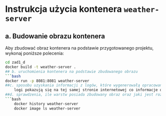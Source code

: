 # Instrukcja użycia kontenera `weather-server`

## a. Budowanie obrazu kontenera

Aby zbudować obraz kontenera na podstawie przygotowanego projektu, wykonaj poniższe polecenia:

```bash
cd zad1_d
docker build -t weather-server .
## b. uruchomienia kontenera na podstawie zbudowanego obrazu
```bash
docker run -p 8081:8081 weather-server
##c. sposobu uzyskania informacji z logów, które wygenerowałą opracowana aplikacja podczas uruchamiana kontenera (patrz: punkt 1a),
    logi pokazują się na tej samej stronie internetowej co informacje o pogodzie
##d. sprawdzenia, ile warstw posiada zbudowany obraz oraz jaki jest rozmiar obrazu.
```bash
    docker history weather-server
    docker image ls weather-server
